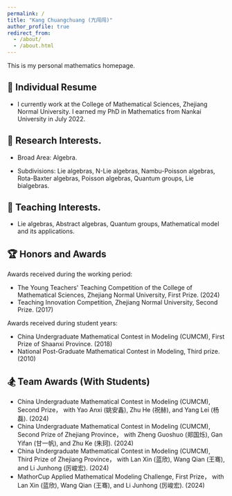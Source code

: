 ```yaml
---
permalink: /
title: "Kang Chuangchuang (亢闯闯)"
author_profile: true
redirect_from: 
  - /about/
  - /about.html
---
```


This is my personal mathematics homepage.


:bamboo: Individual Resume
------

- I currently work at the College of Mathematical Sciences, Zhejiang Normal University. I earned my PhD in Mathematics from Nankai University in July 2022.

:school: Research Interests.
------
- Broad Area: Algebra.

- Subdivisions: Lie algebras, N-Lie algebras, Nambu-Poisson algebras, Rota-Baxter algebras, Poisson algebras, Quantum groups, Lie bialgebras.

:sunrise_over_mountains: Teaching Interests.
------

- Lie algebras, Abstract algebras, Quantum groups, Mathematical model and its applications.

:trophy: Honors and Awards
------

Awards received during the working period:

- The Young Teachers' Teaching Competition of the College of Mathematical Sciences, Zhejiang Normal University, First Prize. (2024)
- Teaching Innovation Competition, Zhejiang Normal University, Second Prize. (2017)

Awards received during student years:

- China Undergraduate Mathematical Contest in Modeling (CUMCM), First Prize of Shaanxi Province. (2018)
- National Post-Graduate Mathematical Contest in Modeling, Third prize. (2010)

:snowboarder: Team Awards (With Students)
------

- China Undergraduate Mathematical Contest in Modeling (CUMCM), Second Prize， with Yao Anxi (姚安鑫), Zhu He (祝赫), and Yang Lei (杨磊). (2024)
- China Undergraduate Mathematical Contest in Modeling (CUMCM), Second Prize of Zhejiang Province， with Zheng Guoshuo (郑国烁), Gan Yifan (甘一帆), and Zhu Ke (朱珂). (2024)
- China Undergraduate Mathematical Contest in Modeling (CUMCM), Third Prize of Zhejiang Province， with Lan Xin (蓝欣), Wang Qian (王骞), and Li Junhong (厉峻宏). (2024)
- MathorCup Applied Mathematical Modeling Challenge, First Prize， with Lan Xin (蓝欣), Wang Qian (王骞), and Li Junhong (厉峻宏). (2024)




